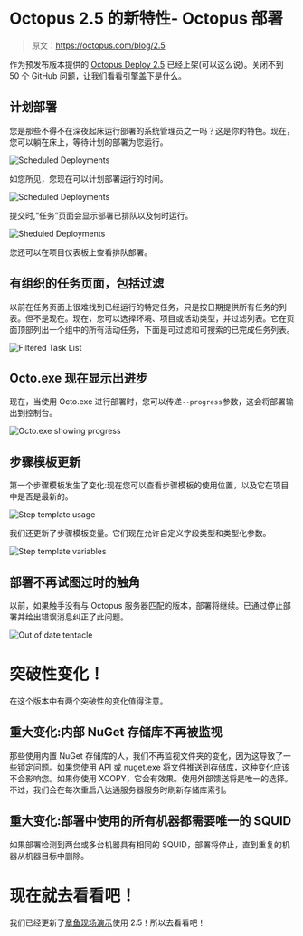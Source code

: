# Octopus 2.5 的新特性- Octopus 部署

> 原文：<https://octopus.com/blog/2.5>

作为预发布版本提供的 [Octopus Deploy 2.5](http://octopusdeploy.com/downloads/2.5.1) 已经上架(可以这么说)。关闭不到 50 个 GitHub 问题，让我们看看引擎盖下是什么。

## 计划部署

您是那些不得不在深夜起床运行部署的系统管理员之一吗？这是你的特色。现在，您可以躺在床上，等待计划的部署为您运行。

![Scheduled Deployments](img/b51e22a21ef97d9a534918ac5c5663b8.png "Scheduled Deployments")

如您所见，您现在可以计划部署运行的时间。

![Scheduled Deployments](img/1e7cdb3daa399f73039d10e1f0c231db.png "Scheduled Deployments on deployment task page")

提交时,“任务”页面会显示部署已排队以及何时运行。

![Sheduled Deployments](img/59eb616ca3a5deac4d44ad0b46fc73c7.png "Scheduled Deployments and project dashboard")

您还可以在项目仪表板上查看排队部署。

## 有组织的任务页面，包括过滤

以前在任务页面上很难找到已经运行的特定任务，只是按日期提供所有任务的列表。但不是现在。现在，您可以选择环境、项目或活动类型，并过滤列表。它在页面顶部列出一个组中的所有活动任务，下面是可过滤和可搜索的已完成任务列表。

![Filtered Task List](img/6c9c502c74b7467063eb9846502a4c48.png "Filterted Task list")

## Octo.exe 现在显示出进步

现在，当使用 Octo.exe 进行部署时，您可以传递`--progress`参数，这会将部署输出到控制台。

![Octo.exe showing progress](img/ee8be7a632d9ce8f391b11804d0665db.png "Octo.exe showing progress")

## 步骤模板更新

第一个步骤模板发生了变化:现在您可以查看步骤模板的使用位置，以及它在项目中是否是最新的。

![Step template usage](img/94c8b2ca28c382d493211da05d5cd755.png "step template usage")

我们还更新了步骤模板变量。它们现在允许自定义字段类型和类型化参数。

![Step template variables](img/dbd01052cdea75d75c7659d214757bd7.png "step template variables")

## 部署不再试图过时的触角

以前，如果触手没有与 Octopus 服务器匹配的版本，部署将继续。已通过停止部署并给出错误消息纠正了此问题。

![Out of date tentacle](img/d5234b9b592a818b39955b3e86bb46de.png "Out of date tentacle message")

# 突破性变化！

在这个版本中有两个突破性的变化值得注意。

## 重大变化:内部 NuGet 存储库不再被监视

那些使用内置 NuGet 存储库的人，我们不再监视文件夹的变化，因为这导致了一些锁定问题。如果您使用 API 或 nuget.exe 将文件推送到存储库，这种变化应该不会影响您。如果你使用 XCOPY，它会有效果。使用外部馈送将是唯一的选择。不过，我们会在每次重启八达通服务器服务时刷新存储库索引。

## 重大变化:部署中使用的所有机器都需要唯一的 SQUID

如果部署检测到两台或多台机器具有相同的 SQUID，部署将停止，直到重复的机器从机器目标中删除。

# 现在就去看看吧！

我们已经更新了[章鱼现场演示](https://demo.octopusdeploy.com/)使用 2.5！所以去看看吧！